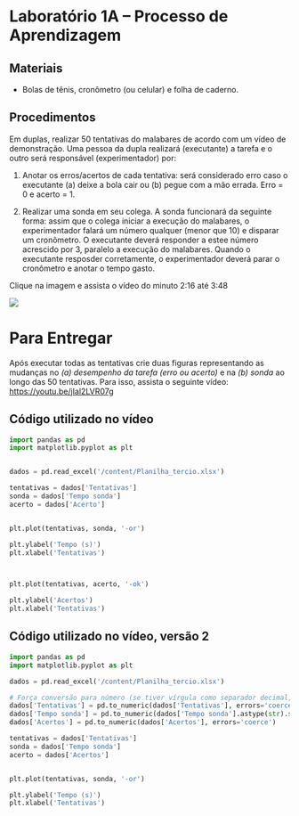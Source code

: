 # Laboratório 1A – Processo de Aprendizagem 

## Materiais
- Bolas de tênis, cronômetro (ou celular) e folha de caderno.
## Procedimentos 
Em duplas, realizar 50 tentativas do malabares de acordo com um vídeo de demonstração. Uma pessoa da dupla realizará (executante) a tarefa e o outro será responsável (experimentador) por:

1. Anotar os erros/acertos de cada tentativa: será considerado erro caso o executante (a) deixe a bola cair ou (b) pegue com a mão errada. Erro = 0 e acerto = 1. 

2. Realizar uma sonda em seu colega. A sonda funcionará da seguinte forma: assim que o colega iniciar a execução do malabares, o experimentador falará um número qualquer (menor que 10) e disparar um cronômetro. O executante deverá responder a estee número acrescido por 3, paralelo a execução do malabares. Quando o executante resposder corretamente, o experimentador deverá parar o cronômetro e anotar o tempo gasto. 

Clique na imagem e assista o vídeo do minuto 2:16 até 3:48

[![](https://i.ytimg.com/vi/iFSy0MNaDRM/hqdefault.jpg)](https://youtu.be/iFSy0MNaDRM?list=PLQ9fmFUN_UmJZC8LGRQfA7R2Ot2UVEQJd&t=136)


# Para Entregar

Após executar todas as tentativas crie duas figuras representando as mudanças no *(a) desempenho da tarefa (erro ou acerto)* e na *(b) sonda* ao longo das 50 tentativas. Para isso, assista o seguinte vídeo: https://youtu.be/jIal2LVR07g



## Código utilizado no vídeo
```python
import pandas as pd
import matplotlib.pyplot as plt


dados = pd.read_excel('/content/Planilha_tercio.xlsx')

tentativas = dados['Tentativas']
sonda = dados['Tempo sonda']
acerto = dados['Acerto']


plt.plot(tentativas, sonda, '-or')

plt.ylabel('Tempo (s)')
plt.xlabel('Tentativas')



plt.plot(tentativas, acerto, '-ok')

plt.ylabel('Acertos')
plt.xlabel('Tentativas')


```

## Código utilizado no vídeo, versão 2
```python
import pandas as pd
import matplotlib.pyplot as plt

dados = pd.read_excel('/content/Planilha_tercio.xlsx')

# Força conversão para número (se tiver vírgula como separador decimal, converte também)
dados['Tentativas'] = pd.to_numeric(dados['Tentativas'], errors='coerce')
dados['Tempo sonda'] = pd.to_numeric(dados['Tempo sonda'].astype(str).str.replace(',', '.'), errors='coerce')
dados['Acertos'] = pd.to_numeric(dados['Acertos'], errors='coerce')

tentativas = dados['Tentativas']
sonda = dados['Tempo sonda']
acerto = dados['Acertos']


plt.plot(tentativas, sonda, '-or')

plt.ylabel('Tempo (s)')
plt.xlabel('Tentativas')





```
